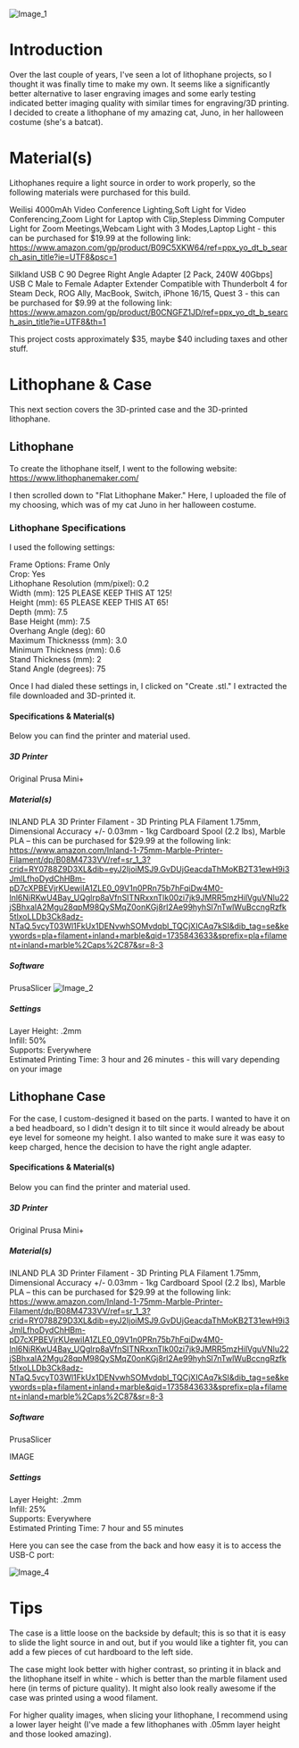 ![Image_1](https://github.com/user-attachments/assets/a8746ea8-db83-43fa-8e59-ff9d485ffed9)
# Introduction
Over the last couple of years, I've seen a lot of lithophane projects, so I thought it was finally time to make my own. It seems like a significantly better alternative to laser engraving images and some early testing indicated better imaging quality with similar times for engraving/3D printing. I decided to create a lithophane of my amazing cat, Juno, in her halloween costume (she's a batcat).

# Material(s)
Lithophanes require a light source in order to work properly, so the following materials were purchased for this build.

Weilisi 4000mAh Video Conference Lighting,Soft Light for Video Conferencing,Zoom Light for Laptop with Clip,Stepless Dimming Computer Light for Zoom Meetings,Webcam Light with 3 Modes,Laptop Light - this can be purchased for $19.99 at the following link: https://www.amazon.com/gp/product/B09C5XKW64/ref=ppx_yo_dt_b_search_asin_title?ie=UTF8&psc=1

Silkland USB C 90 Degree Right Angle Adapter [2 Pack, 240W 40Gbps] USB C Male to Female Adapter Extender Compatible with Thunderbolt 4 for Steam Deck, ROG Ally, MacBook, Switch, iPhone 16/15, Quest 3 - this can be purchased for $9.99 at the following link: https://www.amazon.com/gp/product/B0CNGFZ1JD/ref=ppx_yo_dt_b_search_asin_title?ie=UTF8&th=1

This project costs approximately $35, maybe $40 including taxes and other stuff.

# Lithophane & Case
This next section covers the 3D-printed case and the 3D-printed lithophane.

## Lithophane
To create the lithophane itself, I went to the following website: https://www.lithophanemaker.com/
 
I then scrolled down to "Flat Lithophane Maker." Here, I uploaded the file of my choosing, which was of my cat Juno in her halloween costume.
### Lithophane Specifications
I used the following settings:

Frame Options: Frame Only \
Crop: Yes \
Lithophane Resolution (mm/pixel): 0.2 \
Width (mm): 125 PLEASE KEEP THIS AT 125! \
Height (mm): 65 PLEASE KEEP THIS AT 65! \
Depth (mm): 7.5 \
Base Height (mm): 7.5 \
Overhang Angle (deg): 60 \
Maximum Thicknesss (mm): 3.0 \
Minimum Thickness (mm): 0.6 \
Stand Thickness (mm): 2 \
Stand Angle (degrees): 75

Once I had dialed these settings in, I clicked on "Create .stl." I extracted the file downloaded and 3D-printed it.
#### Specifications & Material(s)
Below you can find the printer and material used.
##### 3D Printer
 Original Prusa Mini+
##### Material(s)
INLAND PLA 3D Printer Filament - 3D Printing PLA Filament 1.75mm, Dimensional Accuracy +/- 0.03mm - 1kg Cardboard Spool (2.2 lbs), Marble PLA
 – this can be purchased for $29.99 at the following link:
https://www.amazon.com/Inland-1-75mm-Marble-Printer-Filament/dp/B08M4733VV/ref=sr_1_3?crid=RY0788Z9D3XL&dib=eyJ2IjoiMSJ9.GvDUjGeacdaThMoKB2T31ewH9i3JmlLfhoDydChHBm-pD7cXPBEVjrKUewiIA1ZLE0_09V1n0PRn75b7hFqiDw4M0-lnl6NiRKwU4Bay_UQglrp8aVfnSITNRxxnTlk00zi7jk9JMRR5mzHilVguVNlu22jSBhxaIA2Mgu28qpM98QySMqZ0onKGj8rI2Ae99hyhSl7nTwlWuBccngRzfk5tlxoLLDb3Ck8adz-NTaQ.5vcyT03Wl1FkUx1DENvwhSOMvdqbl_TQCjXICAq7kSI&dib_tag=se&keywords=pla+filament+inland+marble&qid=1735843633&sprefix=pla+filament+inland+marble%2Caps%2C87&sr=8-3
##### Software
 PrusaSlicer
![Image_2](https://github.com/user-attachments/assets/a380fe96-3902-44ff-9e6b-a31b57fddf16)
##### Settings
  Layer Height: .2mm \
  Infill: 50% \
  Supports: Everywhere \
  Estimated Printing Time: 3 hour and 26 minutes - this will vary depending on your image

## Lithophane Case
For the case, I custom-designed it based on the parts. I wanted to have it on a bed headboard, so I didn't design it to tilt since it would already be about eye level for someone my height. I also wanted to make sure it was easy to keep charged, hence the decision to have the right angle adapter.

#### Specifications & Material(s)
Below you can find the printer and material used.
##### 3D Printer
 Original Prusa Mini+
##### Material(s)
INLAND PLA 3D Printer Filament - 3D Printing PLA Filament 1.75mm, Dimensional Accuracy +/- 0.03mm - 1kg Cardboard Spool (2.2 lbs), Marble PLA
 – this can be purchased for $29.99 at the following link:
https://www.amazon.com/Inland-1-75mm-Marble-Printer-Filament/dp/B08M4733VV/ref=sr_1_3?crid=RY0788Z9D3XL&dib=eyJ2IjoiMSJ9.GvDUjGeacdaThMoKB2T31ewH9i3JmlLfhoDydChHBm-pD7cXPBEVjrKUewiIA1ZLE0_09V1n0PRn75b7hFqiDw4M0-lnl6NiRKwU4Bay_UQglrp8aVfnSITNRxxnTlk00zi7jk9JMRR5mzHilVguVNlu22jSBhxaIA2Mgu28qpM98QySMqZ0onKGj8rI2Ae99hyhSl7nTwlWuBccngRzfk5tlxoLLDb3Ck8adz-NTaQ.5vcyT03Wl1FkUx1DENvwhSOMvdqbl_TQCjXICAq7kSI&dib_tag=se&keywords=pla+filament+inland+marble&qid=1735843633&sprefix=pla+filament+inland+marble%2Caps%2C87&sr=8-3
##### Software
 PrusaSlicer

IMAGE
##### Settings
  Layer Height: .2mm \
  Infill: 25% \
  Supports: Everywhere \
  Estimated Printing Time: 7 hour and 55 minutes

Here you can see the case from the back and how easy it is to access the USB-C port:

![Image_4](https://github.com/user-attachments/assets/bbc913da-64b0-41fb-b0f1-fd6c91d37de3)

# Tips

The case is a little loose on the backside by default; this is so that it is easy to slide the light source in and out, but if you would like a tighter fit, you can add a few pieces of cut hardboard to the left side.

The case might look better with higher contrast, so printing it in black and the lithophane itself in white - which is better than the marble filament used here (in terms of picture quality). It might also look really awesome if the case was printed using a wood filament.

For higher quality images, when slicing your lithophane, I recommend using a lower layer height (I've made a few lithophanes with .05mm layer height and those looked amazing).
